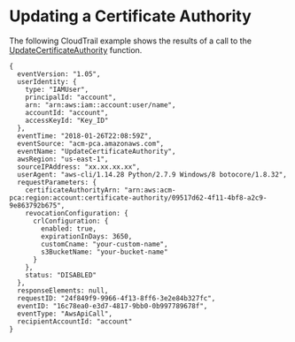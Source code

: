 # Updating a Certificate Authority<a name="CT-UpdateCA"></a>

The following CloudTrail example shows the results of a call to the [UpdateCertificateAuthority](https://docs.aws.amazon.com/acm-pca/latest/APIReference/API_UpdateCertificateAuthority.html) function\.

```
{
  eventVersion: "1.05",
  userIdentity: {
    type: "IAMUser",
    principalId: "account",
    arn: "arn:aws:iam::account:user/name",
    accountId: "account",
    accessKeyId: "Key_ID"
  },
  eventTime: "2018-01-26T22:08:59Z",
  eventSource: "acm-pca.amazonaws.com",
  eventName: "UpdateCertificateAuthority",
  awsRegion: "us-east-1",
  sourceIPAddress: "xx.xx.xx.xx",
  userAgent: "aws-cli/1.14.28 Python/2.7.9 Windows/8 botocore/1.8.32",
  requestParameters: {
    certificateAuthorityArn: "arn:aws:acm-pca:region:account:certificate-authority/09517d62-4f11-4bf8-a2c9-9e863792b675",
    revocationConfiguration: {
      crlConfiguration: {
        enabled: true,
        expirationInDays: 3650,
        customCname: "your-custom-name",
        s3BucketName: "your-bucket-name"
      }
    },
    status: "DISABLED"
  },
  responseElements: null,
  requestID: "24f849f9-9966-4f13-8ff6-3e2e84b327fc",
  eventID: "16c78ea0-e3d7-4817-9bb0-0b997789678f",
  eventType: "AwsApiCall",
  recipientAccountId: "account"
}
```